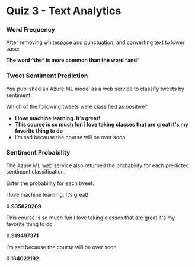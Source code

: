 # Quiz 3 - Text Analytics

### Word Frequency

After removing whitespace and punctuation, and converting text to lower case:

**The word ^the^ is more common than the word ^and^**

### Tweet Sentiment Prediction

You published an Azure ML model as a web service to classify tweets by sentiment.

Which of the following tweets were classified as positive?

- **I love machine learning. It’s great!**
- **This course is so much fun I love taking classes that are great it's my favorite thing to do**
- I’m sad because the course will be over soon

### Sentiment Probability

The Azure ML web service also returned the probability for each predicted sentiment classification.

Enter the probability for each tweet.

I love machine learning. It’s great!

**0.935828269**

This course is so much fun I love taking classes that are great it's my favorite thing to do

**0.919497371**

I’m sad because the course will be over soon

**0.164022192**